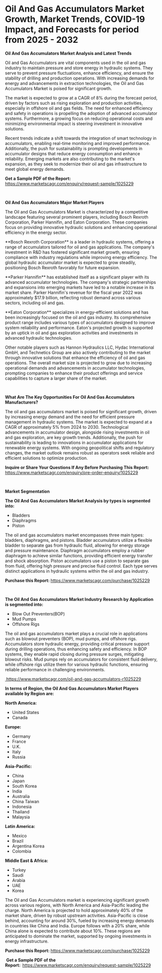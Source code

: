 <p><h1>Oil And Gas Accumulators Market Growth, Market Trends, COVID-19 Impact, and Forecasts for period from 2025 - 2032</h1></p><p><strong>Oil And Gas Accumulators Market Analysis and Latest Trends</strong></p>
<p><p>Oil and Gas Accumulators are vital components used in the oil and gas industry to maintain pressure and store energy in hydraulic systems. They serve to prevent pressure fluctuations, enhance efficiency, and ensure the stability of drilling and production operations. With increasing demands for energy and advancements in extraction technologies, the Oil and Gas Accumulators Market is poised for significant growth.</p><p>The market is expected to grow at a CAGR of 8% during the forecast period, driven by factors such as rising exploration and production activities, especially in offshore oil and gas fields. The need for enhanced efficiency and safety in operations is propelling the adoption of advanced accumulator systems. Furthermore, a growing focus on reducing operational costs and minimizing environmental impact is steering investment in innovative solutions.</p><p>Recent trends indicate a shift towards the integration of smart technology in accumulators, enabling real-time monitoring and improved performance. Additionally, the push for sustainability is prompting developments in accumulator designs that reduce energy consumption and enhance reliability. Emerging markets are also contributing to the market's expansion, as they seek to modernize their oil and gas infrastructure to meet global energy demands.</p></p>
<p><strong>Get a Sample PDF of the Report:&nbsp;</strong> <a href="https://www.marketscagr.com/enquiry/request-sample/1025229?utm_campaign=3290&utm_medium=2&utm_source=Github&utm_content=ia&utm_term=19042025&utm_id=oil-and-gas-accumulators">https://www.marketscagr.com/enquiry/request-sample/1025229</a></p>
<p>&nbsp;</p>
<p><strong>Oil And Gas Accumulators Major Market Players</strong></p>
<p><p>The Oil and Gas Accumulators Market is characterized by a competitive landscape featuring several prominent players, including Bosch Rexroth Corporation, Parker Hannifin, and Eaton Corporation. These companies focus on providing innovative hydraulic solutions and enhancing operational efficiency in the energy sector.</p><p>**Bosch Rexroth Corporation** is a leader in hydraulic systems, offering a range of accumulators tailored for oil and gas applications. The company's investment in R&D has fostered significant market growth, ensuring compliance with industry regulations while improving energy efficiency. The global hydraulic accumulator market is expected to grow steadily, positioning Bosch Rexroth favorably for future expansion.</p><p>**Parker Hannifin** has established itself as a significant player with its advanced accumulator technologies. The company's strategic partnerships and expansions into emerging markets have led to a notable increase in its market share. Parker Hannifin's revenue for the fiscal year 2022 was approximately $17.9 billion, reflecting robust demand across various sectors, including oil and gas.</p><p>**Eaton Corporation** specializes in energy-efficient solutions and has been increasingly focused on the oil and gas industry. Its comprehensive product range includes various types of accumulators designed to improve system reliability and performance. Eaton's projected growth is supported by an uptick in oil and gas exploration activities and investments in advanced hydraulic technologies.</p><p>Other notable players such as Hannon Hydraulics LLC, Hydac International GmbH, and Technetics Group are also actively contributing to the market through innovative solutions that enhance the efficiency of oil and gas operations. The overall market size is projected to grow due to increasing operational demands and advancements in accumulator technologies, prompting companies to enhance their product offerings and service capabilities to capture a larger share of the market.</p></p>
<p>&nbsp;</p>
<p><strong>What Are The Key Opportunities For Oil And Gas Accumulators Manufacturers?</strong></p>
<p><p>The oil and gas accumulators market is poised for significant growth, driven by increasing energy demand and the need for efficient pressure management in hydraulic systems. The market is expected to expand at a CAGR of approximately 5% from 2024 to 2030. Technological advancements in accumulator design, alongside rising investments in oil and gas exploration, are key growth trends. Additionally, the push for sustainability is leading to innovations in accumulator applications for renewable energy systems. With ongoing geopolitical shifts and regulatory changes, the market outlook remains robust as operators seek reliable and efficient solutions to optimize production.</p></p>
<p><strong>Inquire or Share Your Questions If Any Before Purchasing This Report:</strong> <a href="https://www.marketscagr.com/enquiry/pre-order-enquiry/1025229?utm_campaign=3290&utm_medium=2&utm_source=Github&utm_content=ia&utm_term=19042025&utm_id=oil-and-gas-accumulators">https://www.marketscagr.com/enquiry/pre-order-enquiry/1025229</a></p>
<p>&nbsp;</p>
<p><strong>Market Segmentation</strong></p>
<p><strong>The Oil And Gas Accumulators Market Analysis by types is segmented into:</strong></p>
<p><ul><li>Bladders</li><li>Diaphragms</li><li>Piston</li></ul></p>
<p><p>The oil and gas accumulators market encompasses three main types: bladders, diaphragms, and pistons. Bladder accumulators utilize a flexible bladder to separate gas from hydraulic fluid, allowing for energy storage and pressure maintenance. Diaphragm accumulators employ a rubber diaphragm to achieve similar functions, providing efficient energy transfer and shock absorption. Piston accumulators use a piston to separate gas from fluid, offering high pressure and precise fluid control. Each type serves distinct applications in hydraulic systems within the oil and gas industry.</p></p>
<p><strong>Purchase this Report:&nbsp;</strong><a href="https://www.marketscagr.com/purchase/1025229?utm_campaign=3290&utm_medium=2&utm_source=Github&utm_content=ia&utm_term=19042025&utm_id=oil-and-gas-accumulators">https://www.marketscagr.com/purchase/1025229</a></p>
<p>&nbsp;</p>
<p><strong>The Oil And Gas Accumulators Market Industry Research by Application is segmented into:</strong></p>
<p><ul><li>Blow Out Preventers(BOP)</li><li>Mud Pumps</li><li>Offshore Rigs</li></ul></p>
<p><p>The oil and gas accumulators market plays a crucial role in applications such as blowout preventers (BOP), mud pumps, and offshore rigs. Accumulators store hydraulic energy, providing critical pressure support during drilling operations, thus enhancing safety and efficiency. In BOP systems, they enable rapid closing during pressure surges, mitigating blowout risks. Mud pumps rely on accumulators for consistent fluid delivery, while offshore rigs utilize them for various hydraulic functions, ensuring reliable performance in challenging environments.</p></p>
<p><a href="https://www.marketscagr.com/oil-and-gas-accumulators-r1025229?utm_campaign=3290&utm_medium=2&utm_source=Github&utm_content=ia&utm_term=19042025&utm_id=oil-and-gas-accumulators">&nbsp;https://www.marketscagr.com/oil-and-gas-accumulators-r1025229</a></p>
<p><strong>In terms of Region, the Oil And Gas Accumulators Market Players available by Region are:</strong></p>
<p>
    <p> <strong> North America: </strong>
        <ul>
            <li>United States</li>
            <li>Canada</li>
        </ul>
        </p> 
    <p> <strong> Europe: </strong>
        <ul>
            <li>Germany</li>
            <li>France</li>
            <li>U.K.</li>
            <li>Italy</li>
            <li>Russia</li>
        </ul>
        </p> 
    <p> <strong> Asia-Pacific: </strong>
        <ul>
            <li>China</li>
            <li>Japan</li>
            <li>South Korea</li>
            <li>India</li>
            <li>Australia</li>
            <li>China Taiwan</li>
            <li>Indonesia</li>
            <li>Thailand</li>
            <li>Malaysia</li>
        </ul>
        </p> 
    <p> <strong> Latin America: </strong>
        <ul>
            <li>Mexico</li>
            <li>Brazil</li>
            <li>Argentina Korea</li>
            <li>Colombia</li>
        </ul>
        </p> 
    <p> <strong> Middle East & Africa: </strong>
        <ul>
            <li>Turkey</li>
            <li>Saudi</li>
            <li>Arabia</li>
            <li>UAE</li>
            <li>Korea</li>
        </ul>
    </p>
    </p>
<p><p>The Oil and Gas Accumulators market is experiencing significant growth across various regions, with North America and Asia-Pacific leading the charge. North America is projected to hold approximately 40% of the market share, driven by robust upstream activities. Asia-Pacific is close behind, accounting for around 30%, fueled by increasing energy demands in countries like China and India. Europe follows with a 20% share, while China alone is expected to contribute about 10%. These regions are anticipated to dominate the market, supported by ongoing investments in energy infrastructure.</p></p>
<p><strong>Purchase this Report: </strong><a href="https://www.marketscagr.com/purchase/1025229?utm_campaign=3290&utm_medium=2&utm_source=Github&utm_content=ia&utm_term=19042025&utm_id=oil-and-gas-accumulators">https://www.marketscagr.com/purchase/1025229</a></p>
<p>&nbsp;<strong>Get a Sample PDF of the Report:&nbsp;&nbsp;</strong><a href="https://www.marketscagr.com/enquiry/request-sample/1025229?utm_campaign=3290&utm_medium=2&utm_source=Github&utm_content=ia&utm_term=19042025&utm_id=oil-and-gas-accumulators">https://www.marketscagr.com/enquiry/request-sample/1025229</a></p>
<p><strong></strong></p>
<p><p></p><p></p><p></p></p>